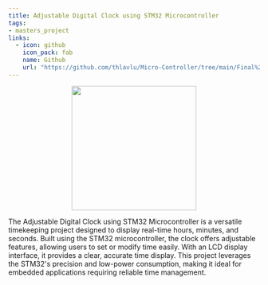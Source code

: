 ```yaml
---
title: Adjustable Digital Clock using STM32 Microcontroller
tags:
- masters_project
links:
  - icon: github
    icon_pack: fab
    name: Github
    url: "https://github.com/thlavlu/Micro-Controller/tree/main/Final%20Project%200423312024"
---
```

<p align="center">
<img src="" width="250"/>
</p>
The Adjustable Digital Clock using STM32 Microcontroller is a versatile timekeeping project designed to display real-time hours, minutes, and seconds. Built using the STM32 microcontroller, the clock offers adjustable features, allowing users to set or modify time easily. With an LCD display interface, it provides a clear, accurate time display. This project leverages the STM32's precision and low-power consumption, making it ideal for embedded applications requiring reliable time management.